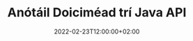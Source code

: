 ---
############################# Static ############################
layout: "product"
date: 2022-02-23T12:00:00+02:00
draft: false

product: "Annotation"
product_tag: "annotation"
platform: "Java"
platform_tag: "java"

############################# Head ############################
head_title: "Java Document Annotation API | Féach ar & Anótáil PDF Word Excel Íomhánna PPTX"
head_description: "Java Document Annotation API. Féach ar, clibeáil, trácht agus cuir anótáil ar PDF Word DOCX, Excel XLSX, PPTX, EML EMLX, VSS VSD, OTP, CAD & formáidí comhaid íomhá."

############################# Header ##########################
title: "Anótáil Doiciméad trí Java API"
description: "Tóg Feidhmchláir Java leis na hacmhainní chun PDF, HTML, MS Office agus formáidí doiciméad eile a Amharc agus a Anótáil gan aon bhogearraí seachtracha a shuiteáil."
button:
    enable: true
    icon: "fas fa-arrow-down"
    label: "Íoslódáil Triail Saor in Aisce"
    link: "https://downloads.groupdocs.com/annotation/java"

############################# SubMenu #########################
submenu:
    enable: true
    
    left:
        img_alt: "GroupDocs.Annotation for Java"
        image: "https://www.groupdocs.cloud/templates/groupdocs/images/product-logos/groupdocs-annotation-java.png"
        product: "GroupDocs.Annotation"
        platform: "Java"

    middle:
        button:
            # button loop
            - link: "#features"
              text: "Gnéithe"

            # button loop
            - link: "https://products.groupdocs.app/annotation"
              text: "Taispeántas beo"

            # button loop
            - link: "https://purchase.groupdocs.com/pricing/annotation/java"
              text: "Praghsáil"

    right:
        link_download: "https://downloads.groupdocs.com/annotation"
        link_learn: "https://docs.groupdocs.com/annotation/java/"
        link_buy: "https://purchase.groupdocs.com"

############################# Overview ############################
overview:
    enable: true
    content: |
      GroupDocs.Annotation Is táirge é Java API a ligeann duit oibriú le nótaí i ndoiciméid ar ardáin agus córais oibriúcháin éagsúla, mar Android, MacOS, Linux, Windows. Soláthraíonn GroupDocs.Annotation leabharlann le API simplí a thugann go leor buntáistí: mar shampla, más gá duit na sonraí a choinneáil faoi rún nó a roghnú cé mhéad cumhachta a theastaíonn uait a bheith ag obair leis an leabharlann, nó an obair a athrú go páirteach le nótaí, tá an leabharlann an- éadrom agus solúbtha.

      Ligeann GroupDocs.Annotation for Java API duit oibriú le cineálacha éagsúla nótaí, lena n-áirítear: Téacs, Polalíne, Achar, Cuir faoi Líne, Pointe, Comhartha Uisce, Arrow, Éilips, Athsholáthar Téacs, Fad, Réimse Téacs, Athchóiriú Acmhainní srl. formáidí doiciméad coitianta mar: PDF, HTML, Microsoft Office Word, scarbhileoga Excel, cur i láthair PowerPoint, Visio, ríomhphoist Outlook, íomhánna, meiteashonraí, líníocht CAD agus formáidí éagsúla eile. Soláthraíonn an API an cumas mionsamhlacha de leathanaigh doiciméad a fháil agus tacaíonn sé le hiompórtáil agus easpórtáil nótaí chuig agus ó chomhaid PDF.

      Trí úsáid a bhaint as an leabharlann, is féidir leat [cuir](/annotation/java/bmp/), [eagar](/annotation/java/bmp/), [sliocht](/annotation/java/bmp/) agus [scrios](/annotation/java/bmp/) nótaí ó dhoiciméid, rothlaigh doiciméid, athraigh réiteach mionsamhlacha agus ní liosta iomlán é seo de na féidearthachtaí go léir. Tairgeann sé freisin sraith chuimsitheach réad sonraí chun airíonna anótála a shaincheapadh de réir do riachtanais laistigh de gach formáid doiciméad tacaithe.

      Tá oibriú leis an GroupDocs.Annotation for Java API an-simplí agus níl ann ach roinnt céimeanna bunúsacha. Ar dtús ní mór duit ceadúnas a shocrú, ansin roghnaigh an comhad a bhfuil tú ag iarraidh oibriú leis, ansin ionramháil ar bhealach éigin le nótaí doiciméad (scrios / cuir in eagar / asbhaint / scrios) agus sábháil an toradh. Le haghaidh tuilleadh faisnéise féach le do thoil ar an táirge [doiciméadú](https://docs.groupdocs.com/annotation/java/getting-started/) nó ar ár [samplaí](https://github.com/groupdocs-annotation/GroupDocs.Annotation-for-Java) leagtha.
      
      Déantar GroupDocs.Annotation a nuashonrú go rialta agus cuireann sé tacaíocht ar fáil dá chustaiméirí, tá fáilte romhat i gcónaí ceisteanna a chur chugainn nó do chuid smaointe a sheoladh nó a insint dúinn faoi do riachtanais le haghaidh rud éigin nua agus cuirfimid i bhfeidhm go sásta é inár leaganacha nua.
    tabs:
      enable: true
      
      ## TAB ONE ##
      tab_one:
        description: |
          Seo a leanas forbhreathnú ar GroupDocs.Annotation for Java:
      
        right:
          enable: true
          icon: "fab fa-html5"
          title:  Forbhreathnú
          content: |
            * Cuir Nótaí leis
            * Anótálacha Easpórtála 
            * Iompórtáil Anótálacha
            * Tuairimí Bunaithe ar Fhreagra
            * Comhoiriúnacht Anótála
      
      ## TAB TWO ##
      tab_two:
        description: |
          Tacaíonn GroupDocs.Annotation do Java le gach [formáid comhaid doiciméad a bhfuil tóir orthu](https://docs.groupdocs.com/annotation/java/supported-document-formats/) lena n-áirítear: Microsoft Office, PDF, íomhánna agus go leor eile.

        left:
          enable: true
          table:
            # table loop
            - title: "Microsoft Office Formats"
              content: |
                * **Word**: [DOC](/annotation/java/doc/), [DOCX](/annotation/java/docx/), [DOCM](/annotation/java/docm/), [DOT](/annotation/java/dot/), [DOTX](/annotation/java/dotx/), [RTF](/annotation/java/rtf/)
                * **Excel**: [XLS](/annotation/java/xls/), [XLSX](/annotation/java/xlsx/), [XLSB](/annotation/java/xlsb/), [XLSM](/annotation/java/xlsm/)
                * **PowerPoint**: [PPT](/annotation/java/ppt/), [PPTX](/annotation/java/pptx/), [PPS](/annotation/java/pps/), [PPSX](/annotation/java/ppsx/), [POTM](/annotation/java/potm/), [POTX](/annotation/java/potx/), [PPSM](/annotation/java/ppsm/), [PPTM](/annotation/java/pptm/), [WMF](/annotation/java/wmf/), [EMF](/annotation/java/emf/)
                * **Outlook**: [EML](/annotation/java/eml/), [EMLX](/annotation/java/emlx/), [MSG](/annotation/java/msg/)
                * **Visio**: [VSS](/annotation/java/vss/), [VST](/annotation/java/vst/), [VSD](/annotation/java/vsd/), [VSDX](/annotation/java/vsdx/), [VSX](/annotation/java/vsx/)

        right:
          enable: true
          table:
            # table loop
            - title: "Other Formats"
              content: |
                * **Portable**: [PDF](/annotation/java/pdf/) (PDF/A-1a, PDF/A-1b, PDF/A-2a)
                * **OpenDocument**: [ODT](/annotation/java/odt/), [ODS](/annotation/java/ods/), [ODP](/annotation/java/odp/)
                * **Images**: [BMP](/annotation/java/bmp/), [JPG](/annotation/java/jpg/), [JPEG](/annotation/java/jpeg/), [TIFF](/annotation/java/tiff/), [TIF](/annotation/java/tif/), [PNG](/annotation/java/png/), [GIF](/annotation/java/gif/), [DCM](/annotation/java/dcm/), [DICOM](/annotation/java/dicom/)
                * **AutoCAD**: [DWG](/annotation/java/dwg/), [DXF](/annotation/java/dxf/), [CAD](/annotation/java/cad/)
                * **Other**: [HTM](/annotation/java/htm/), [HTML](/annotation/java/html/), [CSV](/annotation/java/csv/), [DJVU](/annotation/java/djvu/), [OTP](/annotation/java/otp/), [OTT](/annotation/java/ott/)

      ## TAB THREE ##
      tab_three:
        description: |
          Tacaíonn GroupDocs.Annotation le haghaidh Java a leanas na Córais Oibriúcháin, Creataí & Bainisteoirí Pacáiste:
        
        left:
          enable: true
          table:
            # table loop
            - icon: "fab fa-windows"
              title:  Córais oibriúcháin
              content: |
                * Microsoft Windows Desktop
                * Microsoft Windows Server
                * Linux
                * MacOS

            # table loop
            - icon: "fas fa-code"
              title:  Creataí Tacaithe
              content: |
                * Java 7 (1.7) and above

        right:
          enable: true
          table:
            # table loop
            - icon: "fas fa-cogs"
              title:  Timpeallachtaí Forbartha
              content: |
                * NetBeans
                * IntelliJ IDEA
                * Eclipse

            # table loop
            - icon: "fas fa-tools"
              title:  Tógáil Uirlis Uathoibrithe
              content: |
                * Maven

############################# Features ############################
features:
    enable: true
    title: GroupDocs.Annotation le haghaidh Gnéithe Java

    feature:
      # feature loop
      - icon: "fas fa-copy"
        link: "https://docs.groupdocs.com/annotation/java/add-area-annotation/"
        content: Cuir Anótáil Achar leis sa Doiciméad agus Nasc Tráchtanna Simplí & Neadaithe

      # feature loop
      - icon: "fas fa-eye"
        link: "https://docs.groupdocs.com/annotation/java/add-arrow-annotation/"
        content: Pointe d'Ábhar ar leith ag baint úsáide as Anótáil Saigheada

      # feature loop
      - icon: "fas fa-bolt"
        link: "https://docs.groupdocs.com/annotation/java/add-watermark-annotation/"
        content: Socraigh Uiscemharcanna Téacs go PDF, Sleamhnáin, Bileoga Oibre Excel, Íomhánna & Léaráidí ag Staid Uillinn
      
      # feature loop
      - icon: "fas fa-file-powerpoint"
        link: "https://docs.groupdocs.com/annotation/java/add-point-annotation/"
        content: Cuir Nótaí Popup leis in Áit ar bith sa Doiciméad ag baint úsáide as Anótáil Pointe

      # feature loop
      - icon: "fas fa-code"
        link: "https://docs.groupdocs.com/annotation/java/add-polyline-annotation/"
        content: Úsáid Anótáil Polyline chun Seicheamh Deighleoga Líne, Deighleoga Stua nó an dá cheann a nascadh

      # feature loop
      - icon: "fas fa-cloud"
        link: "https://docs.groupdocs.com/annotation/java/add-ellipse-annotation/"
        content: Cuir Anótáil Éilips le PDF, Doiciméid Word, Scarbhileoga, Láithreoireachtaí, Léaráidí & Íomhánna

      # feature loop
      - icon: "fas fa-remove-format"
        link: "https://docs.groupdocs.com/annotation/java/add-watermark-annotation/"
        content: Cuir Uiscemharcanna Uillinneacha leis le haghaidh PDF, PowerPoint, Excel, Íomhánna & Léaráidí

      # feature loop
      - icon: "fas fa-comment-slash"
        link: "https://docs.groupdocs.com/annotation/java/add-underline-annotation/"
        content: Faigh Comhordanáidí Anótála Téacs i Léiriú Íomhá ar Dhoiciméad

      # feature loop
      - icon: "fas fa-location-arrow"
        link: "https://docs.groupdocs.com/annotation/java/add-annotation-to-the-document/"
        content: Cuir béim ar, Bain triail as nó Athraigh Téacs Sonrach i nDoiciméad

      # feature loop
      - icon: "fas fa-border-all"
        link: "https://docs.groupdocs.com/annotation/java/add-annotation-to-the-document/"
        content: Cuir Stampa Téacs nó Comhartha Uisce & Réimse Téacs i nDoiciméad

      # feature loop
      - icon: "fas fa-wrench"
        link: "https://docs.groupdocs.com/annotation/java/add-point-annotation/"
        content: Iompórtáil agus Easpórtáil Anótálacha i measc Doiciméid Word & Láithreoireachtaí PowerPoint

      # feature loop
      - icon: "fas fa-columns"
        link: "https://docs.groupdocs.com/annotation/java/add-strikeout-annotation/"
        content: Anótáil Scarbhileoga Excel le cineálacha Nótaí Téacs, Athsholáthair Téacs, Comhartha Uisce & Acmhainne

      # feature loop
      - icon: "fas fa-file-word"
        link: "https://docs.groupdocs.com/annotation/java/get-file-info/"
        content: Cuir Anótálacha Polalíne, Stailc, Cuir Líne nó Téacs le Láithreoireachtaí PowerPoint agus Sleamhnáin

      # feature loop
      - icon: "fas fa-envelope"
        link: "https://docs.groupdocs.com/annotation/java/basic-usage/"
        content: Anótáil Marcanna Pointe i Láithreoireachtaí ag úsáid Comhordanáidí X, Y

      # feature loop
      - icon: "fas fa-print"
        link: "https://docs.groupdocs.com/annotation/java/add-strikeout-annotation/"
        content: Cuir Anótáil Stailc, Téacs, Cuir Folíne nó Polalíne le hÍomhánna

      # feature loop
      - icon: "fas fa-file-archive"
        link: "https://docs.groupdocs.com/annotation/java/add-link-annotation/"
        content: Faigh Faisnéis Doiciméid & Íomhánna do Léaráidí Visio, mar VSS & VSD
      
      # feature loop
      - icon: "fas fa-file-code"
        link: "https://docs.groupdocs.com/annotation/java/basic-usage/"
        content: Faigh Mionsamhlacha de Leathanaigh an Doiciméid & Oibrigh le comhaid TIFF Il-leathanach

      # feature loop
      - icon: "fas fa-file-excel"
        link: "https://docs.groupdocs.com/annotation/java/get-file-info/"
        content: Faigh Nótaí ar Dhoiciméad le Glao Feidhm Aonair

      # feature loop
      - icon: "fas fa-heading"
        link: "https://docs.groupdocs.com/annotation/java/add-link-annotation/"
        content: Cuir Anótálacha Nasc le Láithreoireachtaí PDF, Word & PowerPoint

      # feature loop
      - icon: "fas fa-project-diagram"
        link: "https://docs.groupdocs.com/annotation/java/add-point-annotation/"
        content: Tacaíocht SVG Path Parsáil le haghaidh PDF, Word, Léaráidí, Sleamhnáin agus formáidí móra doiciméad eile

      # feature loop
      - icon: "fas fa-cube"
        link: "https://docs.groupdocs.com/annotation/java/technical-support/"
        content: Tacaíocht chun Anótáil Uisce a chur le doiciméid Word agus glantachán le haghaidh Athsholáthair Téacs

      # feature loop
      - icon: "fab fa-uncharted"
        link: "https://docs.groupdocs.com/annotation/java/technical-support/"
        content: Tacaíocht Próiseála Cruth i Léaráidí le haghaidh Nótaí Téacs
  
      # feature loop
      - icon: "fab fa-uncharted"
        link: "https://docs.groupdocs.com/annotation/java/advanced-usage/"
        content: Sábháil Am trí Thaisceadh Réamhamhairc Leathanach de Dhoiciméid le haghaidh Próiseáil Níos Tapúla
  
      # feature loop
      - icon: "fab fa-uncharted"
        link: "https://docs.groupdocs.com/annotation/java/add-annotation-to-the-document/"
        content: Anótáil Doiciméid Word, Excel agus PowerPoint go héasca fiú le Formáidí Scothaosta

      # feature loop
      - icon: "fab fa-uncharted"
        link: "https://docs.groupdocs.com/annotation/java/add-distance-annotation/"
        content: Taispeáin Fotheidil Anótála Cianta le haghaidh Excel, PowerPoint agus Léaráidí

############################# Support ############################
support:
    enable: true

############################# Solutions ############################
solutions:
    enable: true
    title: Tairgeann GroupDocs.Annotation API chun breathnú ar dhoiciméid do thimpeallachtaí forbartha eile a bhfuil tóir orthu

    solution:
        # solution loop
        - img_alt: "GroupDocs.Annotation for .NET"
          image: "https://www.groupdocs.cloud/templates/groupdocs/images/product-logos/groupdocs-annotation-net.png"
          product: "GroupDocs.Annotation"
          platform: ".NET"
          link: "/annotation/net/"

############################# Back to top ###############################
back_to_top:
  enable: true
---